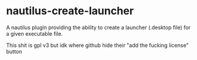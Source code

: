 # nautilus-create-launcher
A nautilus plugin providing the ability to create a launcher (.desktop file) for a given executable file.


This shit is gpl v3 but idk where github hide their "add the fucking license" button
